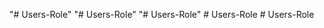 "# Users-Role" 
"# Users-Role" 
"# Users-Role" 
#   U s e r s - R o l e  
 #   U s e r s - R o l e  
 